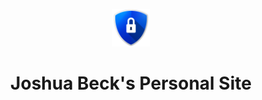 <p align="center">
  <a href="https://josh-beck.github.io">
    <img alt="Josh's Site" src="/static/logo.png" width="60" />
  </a>
</p>
<h1 align="center">
  Joshua Beck's Personal Site
</h1>

